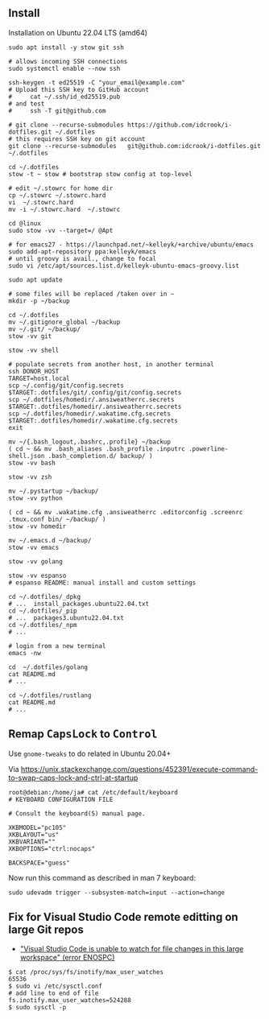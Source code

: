 Install
-------

Installation on Ubuntu 22.04 LTS (amd64)

```shell
sudo apt install -y stow git ssh

# allows incoming SSH connections
sudo systemctl enable --now ssh

ssh-keygen -t ed25519 -C "your_email@example.com"
# Upload this SSH key to GitHub account
#     cat ~/.ssh/id_ed25519.pub
# and test
#     ssh -T git@github.com

# git clone --recurse-submodules https://github.com/idcrook/i-dotfiles.git ~/.dotfiles
# this requires SSH key on git account
git clone --recurse-submodules   git@github.com:idcrook/i-dotfiles.git ~/.dotfiles

cd ~/.dotfiles
stow -t ~ stow # bootstrap stow config at top-level

# edit ~/.stowrc for home dir
cp ~/.stowrc ~/.stowrc.hard
vi  ~/.stowrc.hard
mv -i ~/.stowrc.hard  ~/.stowrc

cd @linux
sudo stow -vv --target=/ @Apt

# for emacs27 - https://launchpad.net/~kelleyk/+archive/ubuntu/emacs
sudo add-apt-repository ppa:kelleyk/emacs
# until groovy is avail., change to focal
sudo vi /etc/apt/sources.list.d/kelleyk-ubuntu-emacs-groovy.list

sudo apt update

# some files will be replaced /taken over in ~
mkdir -p ~/backup

cd ~/.dotfiles
mv ~/.gitignore_global ~/backup
mv ~/.git/ ~/backup/
stow -vv git

stow -vv shell

# populate secrets from another host, in another terminal
ssh DONOR_HOST
TARGET=host.local
scp ~/.config/git/config.secrets  $TARGET:.dotfiles/git/.config/git/config.secrets
scp ~/.dotfiles/homedir/.ansiweatherrc.secrets  $TARGET:.dotfiles/homedir/.ansiweatherrc.secrets
scp ~/.dotfiles/homedir/.wakatime.cfg.secrets $TARGET:.dotfiles/homedir/.wakatime.cfg.secrets
exit

mv ~/{.bash_logout,.bashrc,.profile} ~/backup
( cd ~ && mv .bash_aliases .bash_profile .inputrc .powerline-shell.json .bash_completion.d/ backup/ )
stow -vv bash

stow -vv zsh

mv ~/.pystartup ~/backup/
stow -vv python

( cd ~ && mv .wakatime.cfg .ansiweatherrc .editorconfig .screenrc .tmux.conf bin/ ~/backup/ )
stow -vv homedir

mv ~/.emacs.d ~/backup/
stow -vv emacs

stow -vv golang

stow -vv espanso
# espanso README: manual install and custom settings

cd ~/.dotfiles/_dpkg
# ...  install_packages.ubuntu22.04.txt
cd ~/.dotfiles/_pip
# ...  packages3.ubuntu22.04.txt
cd ~/.dotfiles/_npm
# ...

# login from a new terminal
emacs -nw

cd  ~/.dotfiles/golang
cat README.md
# ...

cd ~/.dotfiles/rustlang
cat README.md
# ...
```

Remap <kbd>CapsLock</kbd> to <kbd>Control</kbd>
-----------------------------------------------

Use `gnome-tweaks` to do related in Ubuntu 20.04+

Via https://unix.stackexchange.com/questions/452391/execute-command-to-swap-caps-lock-and-ctrl-at-startup

```
root@debian:/home/ja# cat /etc/default/keyboard
# KEYBOARD CONFIGURATION FILE

# Consult the keyboard(5) manual page.

XKBMODEL="pc105"
XKBLAYOUT="us"
XKBVARIANT=""
XKBOPTIONS="ctrl:nocaps"

BACKSPACE="guess"
```

Now run this command as described in man 7 keyboard:

```
sudo udevadm trigger --subsystem-match=input --action=change
```

Fix for Visual Studio Code remote editting on large Git repos
-------------------------------------------------------------

-	["Visual Studio Code is unable to watch for file changes in this large workspace" (error ENOSPC)](https://code.visualstudio.com/docs/setup/linux#_visual-studio-code-is-unable-to-watch-for-file-changes-in-this-large-workspace-error-enospc)

```console
$ cat /proc/sys/fs/inotify/max_user_watches
65536
$ sudo vi /etc/sysctl.conf
# add line to end of file
fs.inotify.max_user_watches=524288
$ sudo sysctl -p
```
